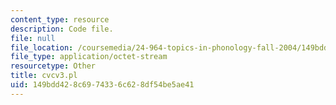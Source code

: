 ```yaml
---
content_type: resource
description: Code file.
file: null
file_location: /coursemedia/24-964-topics-in-phonology-fall-2004/149bdd428c6974336c628df54be5ae41_cvcv3.pl
file_type: application/octet-stream
resourcetype: Other
title: cvcv3.pl
uid: 149bdd42-8c69-7433-6c62-8df54be5ae41
---
```

